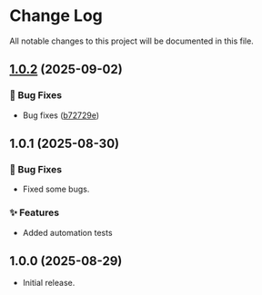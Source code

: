 # Change Log

All notable changes to this project will be documented in this file.

## [1.0.2](https://github.com/LukeBurke99/sveltedoc/compare/v1.0.1...v1.0.2) (2025-09-02)

### 🐛 Bug Fixes

* Bug fixes ([b72729e](https://github.com/LukeBurke99/sveltedoc/commit/b72729eab9d147ae8c5baeb99c11eadb46a6b8fa))

## 1.0.1 (2025-08-30)

### 🐛 Bug Fixes

* Fixed some bugs.

### ✨ Features

* Added automation tests

## 1.0.0 (2025-08-29)

* Initial release.
